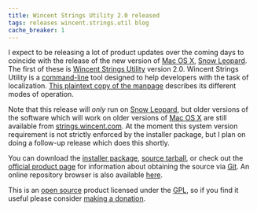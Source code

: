 ```yaml
---
title: Wincent Strings Utility 2.0 released
tags: releases wincent.strings.util blog
cache_breaker: 1
---
```


I expect to be releasing a lot of product updates over the coming days to coincide with the release of the new version of [Mac OS X](/wiki/Mac_OS_X), [Snow Leopard](/wiki/Snow_Leopard). The first of these is [Wincent Strings Utility](/wiki/Wincent_Strings_Utility) version 2.0. Wincent Strings Utility is a [command-line](/wiki/command-line) tool designed to help developers with the task of localization. [This plaintext copy of the manpage](http://wincent.com/a/products/wincent-strings-util/wincent-strings-util.1.txt) describes its different modes of operation.

Note that this release will _only_ run on [Snow Leopard](/wiki/Snow_Leopard), but older versions of the software which will work on older versions of [Mac OS X](/wiki/Mac_OS_X) are still available from [strings.wincent.com](http://strings.wincent.com/). At the moment this system version requirement is not strictly enforced by the installer package, but I plan on doing a follow-up release which does this shortly.

You can download the [installer package](http://wincent.com/a/products/wincent-strings-util/download/wincent-strings-util-2.0.pkg.zip), [source tarball](http://wincent.com/a/products/wincent-strings-util/download/wincent-strings-util-2.0-src.tar.gz), or check out the [official product page](http://strings.wincent.com/) for information about obtaining the source via [Git](/wiki/Git). An online repository browser is also available [here](http://git.wincent.com/wincent-strings-util.git).

This is an [open source](/wiki/open_source) product licensed under the [GPL](/wiki/GPL), so if you find it useful please consider [making a donation](https://www.paypal.com/xclick/business=win@wincent.com&item_name=Wincent+Strings+Utility+donation&no_note=1&currency_code=EUR&lc=GB).
